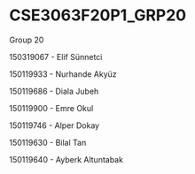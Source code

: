 # CSE3063F20P1_GRP20

Group 20

150319067 - Elif Sünnetci

150119933 - Nurhande Akyüz

150119686 - Diala Jubeh

150119900 - Emre Okul

150119746 - Alper Dokay

150119630 - Bilal Tan

150119640 - Ayberk Altuntabak
